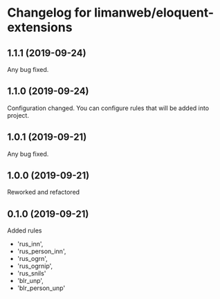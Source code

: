 # Changelog for limanweb/eloquent-extensions

## 1.1.1 (2019-09-24)

Any bug fixed. 

## 1.1.0 (2019-09-24)

Configuration changed. 
You can configure rules that will be added into project.

## 1.0.1 (2019-09-21)

Any bug fixed.

## 1.0.0 (2019-09-21)

Reworked and refactored

## 0.1.0 (2019-09-21)

Added rules
- 'rus_inn',
- 'rus_person_inn',
- 'rus_ogrn',
- 'rus_ogrnip',
- 'rus_snils'
- 'blr_unp',
- 'blr_person_unp'


